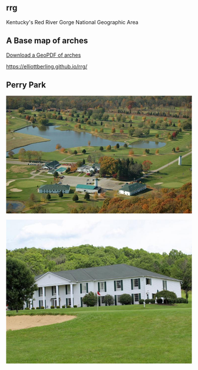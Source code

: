 ## rrg
Kentucky's Red River Gorge National Geographic Area
## A Base map of arches

[Download a GeoPDF of arches](basemap/rrg.pdf)
 
 https://elliottberling.github.io/rrg/

## Perry Park

![Perry Park Photo 1](Perry/PerryParkPicture.jpg)

![Perry Park Photo 2](Perry/0-pp.jpg)
